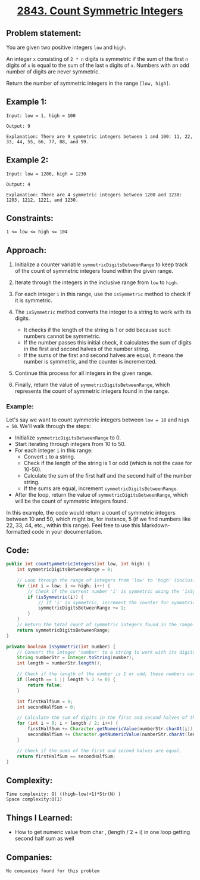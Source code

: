 
<h1 align="center"><a href="https://leetcode.com/problems/count-symmetric-integers/description/" target="_blank">2843. Count Symmetric Integers</a></h1>

## Problem statement:
You are given two positive integers `low` and `high`.

An integer `x` consisting of `2 * n` digits is symmetric if the sum of the first `n` digits of `x` is equal to the sum of the last `n` digits of `x`. Numbers with an odd number of digits are never symmetric.

Return the number of symmetric integers in the range `[low, high]`.




## Example 1:

```
Input: low = 1, high = 100

Output: 9

Explanation: There are 9 symmetric integers between 1 and 100: 11, 22, 33, 44, 55, 66, 77, 88, and 99.
```

## Example 2:

```
Input: low = 1200, high = 1230

Output: 4

Explanation: There are 4 symmetric integers between 1200 and 1230: 1203, 1212, 1221, and 1230.
```





## Constraints:

```
1 <= low <= high <= 104
```


 

## Approach:

1. Initialize a counter variable `symmetricDigitsBetweenRange` to keep track of the count of symmetric integers found within the given range.

2. Iterate through the integers in the inclusive range from `low` to `high`.

3. For each integer `i` in this range, use the `isSymmetric` method to check if it is symmetric.

4. The `isSymmetric` method converts the integer to a string to work with its digits.
   - It checks if the length of the string is 1 or odd because such numbers cannot be symmetric.
   - If the number passes this initial check, it calculates the sum of digits in the first and second halves of the number string.
   - If the sums of the first and second halves are equal, it means the number is symmetric, and the counter is incremented.

5. Continue this process for all integers in the given range.

6. Finally, return the value of `symmetricDigitsBetweenRange`, which represents the count of symmetric integers found in the range.

### Example:
Let's say we want to count symmetric integers between `low = 10` and `high = 50`. We'll walk through the steps:
- Initialize `symmetricDigitsBetweenRange` to 0.
- Start iterating through integers from 10 to 50.
- For each integer `i` in this range:
  - Convert `i` to a string.
  - Check if the length of the string is 1 or odd (which is not the case for 10-50).
  - Calculate the sum of the first half and the second half of the number string.
  - If the sums are equal, increment `symmetricDigitsBetweenRange`.
- After the loop, return the value of `symmetricDigitsBetweenRange`, which will be the count of symmetric integers found.

In this example, the code would return a count of symmetric integers between 10 and 50, which might be, for instance, 5 (if we find numbers like 22, 33, 44, etc., within this range).
Feel free to use this Markdown-formatted code in your documentation.


## Code: 

```java
public int countSymmetricIntegers(int low, int high) {
    int symmetricDigitsBetweenRange = 0;

    // Loop through the range of integers from 'low' to 'high' (inclusive).
    for (int i = low; i <= high; i++) {
        // Check if the current number 'i' is symmetric using the 'isSymmetric' method.
        if (isSymmetric(i)) {
            // If 'i' is symmetric, increment the counter for symmetric digits.
            symmetricDigitsBetweenRange += 1;
        }
    }
    // Return the total count of symmetric integers found in the range.
    return symmetricDigitsBetweenRange;
}

private boolean isSymmetric(int number) {
    // Convert the integer 'number' to a string to work with its digits.
    String numberStr = Integer.toString(number);
    int length = numberStr.length();

    // Check if the length of the number is 1 or odd; these numbers cannot be symmetric.
    if (length == 1 || length % 2 != 0) {
        return false;
    }

    int firstHalfSum = 0;
    int secondHalfSum = 0;

    // Calculate the sum of digits in the first and second halves of the number string.
    for (int i = 0; i < length / 2; i++) {
        firstHalfSum += Character.getNumericValue(numberStr.charAt(i));
        secondHalfSum += Character.getNumericValue(numberStr.charAt(length / 2 + i));
    }

    // Check if the sums of the first and second halves are equal.
    return firstHalfSum == secondHalfSum;
}
```







## Complexity:

```
Time complexity: O( ((high-low)+1)*Str(N) )
Space complexity:O(1)
```

## Things I Learned:

- How to get numeric value from char , (length / 2 + i) in one loop getting second half sum as well
  


## Companies:

```
No companies found for this problem
```





